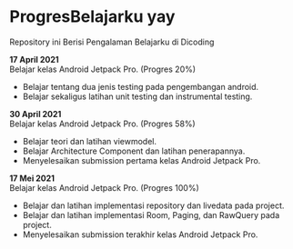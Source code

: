 # ProgresBelajarku yay
Repository ini Berisi Pengalaman Belajarku di Dicoding

**17 April 2021**  
Belajar kelas Android Jetpack Pro. (Progres 20%)
  * Belajar tentang dua jenis testing pada pengembangan android.
  * Belajar sekaligus latihan unit testing dan instrumental testing.

**30 April 2021**  
Belajar kelas Android Jetpack Pro. (Progres 58%)
  * Belajar teori dan latihan viewmodel.
  * Belajar Architecture Component dan latihan penerapannya.
  * Menyelesaikan submission pertama kelas Android Jetpack Pro.

**17 Mei 2021**  
Belajar kelas Android Jetpack Pro. (Progres 100%)
  * Belajar dan latihan implementasi repository dan livedata pada project.
  * Belajar dan latihan implementasi Room, Paging, dan RawQuery pada project.
  * Menyelesaikan submission terakhir kelas Android Jetpack Pro.

